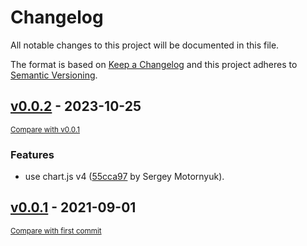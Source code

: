 # Changelog

All notable changes to this project will be documented in this file.

The format is based on [Keep a Changelog](http://keepachangelog.com/en/1.0.0/)
and this project adheres to [Semantic Versioning](http://semver.org/spec/v2.0.0.html).

<!-- insertion marker -->
## [v0.0.2](https://github.com/DataShades/ckanext-charts/releases/tag/v0.0.2) - 2023-10-25

<small>[Compare with v0.0.1](https://github.com/DataShades/ckanext-charts/compare/v0.0.1...v0.0.2)</small>

### Features

- use chart.js v4 ([55cca97](https://github.com/DataShades/ckanext-charts/commit/55cca97748a6ed22aae2733a66d157f66de02f5b) by Sergey Motornyuk).

## [v0.0.1](https://github.com/DataShades/ckanext-charts/releases/tag/v0.0.1) - 2021-09-01

<small>[Compare with first commit](https://github.com/DataShades/ckanext-charts/compare/e6de562696bc54582001c3b06bb423d29853f308...v0.0.1)</small>

